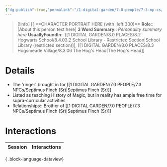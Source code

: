 ```yaml
---
{"dg-publish":true,"permalink":"/1-digital-garden/7-0-people/7-3-np-cs/jackdaw-finch/","tags":["#person","hogwarts-faculty","hogwarts","professor","slytherin"]}
---
```


>[!info] 
>[[ ==CHARACTER PORTRAIT HERE (with |left|300)==
>**Role**:: [About this person text here]
>**3 Word Summary**:: *Personality summary here*
>**UsuallyFoundIn**:: [[1 DIGITAL GARDEN/8.0 PLACES/8.2 Hogwarts School/8.4.03.2 School Library - Restricted Section\|School Library (restricted section)]], [[1 DIGITAL GARDEN/8.0 PLACES/8.3 Hogsmeade Village/8.3.06 The Hog's Head\|The Hog's Head]]

# Details

- The 'ringer' brought in for [[1 DIGITAL GARDEN/7.0 PEOPLE/7.3 NPCs/Septimus Finch (Sr)\|Septimus Finch (Sr)]]
- Listed as teaching History of Magic, but in reality has ample free time for supra-curricular activities
- Relationships:: Brother of [[1 DIGITAL GARDEN/7.0 PEOPLE/7.3 NPCs/Septimus Finch (Sr)\|Septimus Finch (Sr)]]

# Interactions

| Session | Interactions |
| ------- | ------------ |

{ .block-language-dataview}
